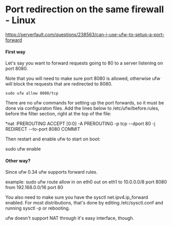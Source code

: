 # Port redirection on the same firewall - Linux

<https://serverfault.com/questions/238563/can-i-use-ufw-to-setup-a-port-forward>

#### First way

Let's say you want to forward requests going to 80 to a server listening on port 8080.

Note that you will need to make sure port 8080 is allowed,
otherwise ufw will block the requests that are redirected to 8080.

```
sudo ufw allow 8080/tcp
```

There are no ufw commands for setting up the port forwards, so it must be done via configuraton files. Add the lines below to /etc/ufw/before.rules, before the filter section, right at the top of the file:

\*nat
:PREROUTING ACCEPT [0:0]
-A PREROUTING -p tcp --dport 80 -j REDIRECT --to-port 8080
COMMIT

Then restart and enable ufw to start on boot:

sudo ufw enable

#### Other way?

Since ufw 0.34 ufw supports forward rules.

example: sudo ufw route allow in on eth0 out on eth1 to 10.0.0.0/8 port 8080 from 192.168.0.0/16 port 80

You also need to make sure you have the sysctl net.ipv4.ip_forward enabled. For most distributions, that's done by editing /etc/sysctl.conf and running sysctl -p or rebooting.

ufw doesn't support NAT through it's easy interface, though.

